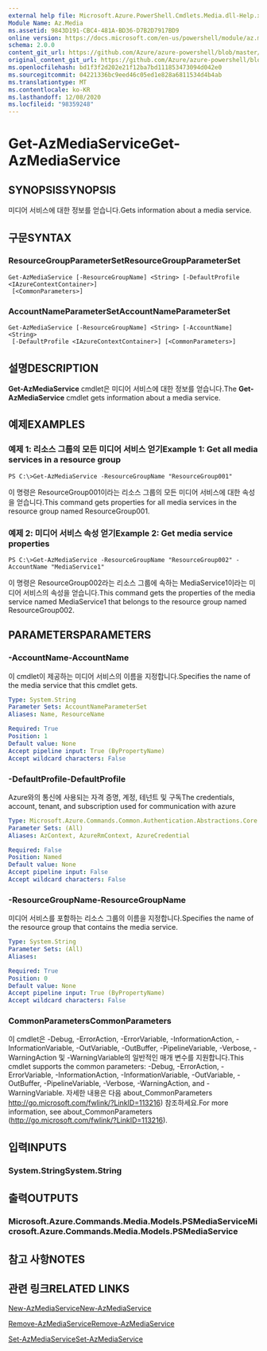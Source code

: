 ```yaml
---
external help file: Microsoft.Azure.PowerShell.Cmdlets.Media.dll-Help.xml
Module Name: Az.Media
ms.assetid: 9843D191-CBC4-481A-BD36-D7B2D7917BD9
online version: https://docs.microsoft.com/en-us/powershell/module/az.media/get-azmediaservice
schema: 2.0.0
content_git_url: https://github.com/Azure/azure-powershell/blob/master/src/Media/Media/help/Get-AzMediaService.md
original_content_git_url: https://github.com/Azure/azure-powershell/blob/master/src/Media/Media/help/Get-AzMediaService.md
ms.openlocfilehash: bd1f3f2d202e21f12ba7bd111853473094d042e0
ms.sourcegitcommit: 04221336bc9eed46c05ed1e828a6811534d4b4ab
ms.translationtype: MT
ms.contentlocale: ko-KR
ms.lasthandoff: 12/08/2020
ms.locfileid: "98359248"
---
```

# <span data-ttu-id="ea41e-101">Get-AzMediaService</span><span class="sxs-lookup"><span data-stu-id="ea41e-101">Get-AzMediaService</span></span>

## <span data-ttu-id="ea41e-102">SYNOPSIS</span><span class="sxs-lookup"><span data-stu-id="ea41e-102">SYNOPSIS</span></span>
<span data-ttu-id="ea41e-103">미디어 서비스에 대한 정보를 얻습니다.</span><span class="sxs-lookup"><span data-stu-id="ea41e-103">Gets information about a media service.</span></span>

## <span data-ttu-id="ea41e-104">구문</span><span class="sxs-lookup"><span data-stu-id="ea41e-104">SYNTAX</span></span>

### <span data-ttu-id="ea41e-105">ResourceGroupParameterSet</span><span class="sxs-lookup"><span data-stu-id="ea41e-105">ResourceGroupParameterSet</span></span>
```
Get-AzMediaService [-ResourceGroupName] <String> [-DefaultProfile <IAzureContextContainer>]
 [<CommonParameters>]
```

### <span data-ttu-id="ea41e-106">AccountNameParameterSet</span><span class="sxs-lookup"><span data-stu-id="ea41e-106">AccountNameParameterSet</span></span>
```
Get-AzMediaService [-ResourceGroupName] <String> [-AccountName] <String>
 [-DefaultProfile <IAzureContextContainer>] [<CommonParameters>]
```

## <span data-ttu-id="ea41e-107">설명</span><span class="sxs-lookup"><span data-stu-id="ea41e-107">DESCRIPTION</span></span>
<span data-ttu-id="ea41e-108">**Get-AzMediaService** cmdlet은 미디어 서비스에 대한 정보를 얻습니다.</span><span class="sxs-lookup"><span data-stu-id="ea41e-108">The **Get-AzMediaService** cmdlet gets information about a media service.</span></span>

## <span data-ttu-id="ea41e-109">예제</span><span class="sxs-lookup"><span data-stu-id="ea41e-109">EXAMPLES</span></span>

### <span data-ttu-id="ea41e-110">예제 1: 리소스 그룹의 모든 미디어 서비스 얻기</span><span class="sxs-lookup"><span data-stu-id="ea41e-110">Example 1: Get all media services in a resource group</span></span>
```
PS C:\>Get-AzMediaService -ResourceGroupName "ResourceGroup001"
```

<span data-ttu-id="ea41e-111">이 명령은 ResourceGroup001이라는 리소스 그룹의 모든 미디어 서비스에 대한 속성을 얻습니다.</span><span class="sxs-lookup"><span data-stu-id="ea41e-111">This command gets properties for all media services in the resource group named ResourceGroup001.</span></span>

### <span data-ttu-id="ea41e-112">예제 2: 미디어 서비스 속성 얻기</span><span class="sxs-lookup"><span data-stu-id="ea41e-112">Example 2: Get media service properties</span></span>
```
PS C:\>Get-AzMediaService -ResourceGroupName "ResourceGroup002" -AccountName "MediaService1"
```

<span data-ttu-id="ea41e-113">이 명령은 ResourceGroup002라는 리소스 그룹에 속하는 MediaService1이라는 미디어 서비스의 속성을 얻습니다.</span><span class="sxs-lookup"><span data-stu-id="ea41e-113">This command gets the properties of the media service named MediaService1 that belongs to the resource group named ResourceGroup002.</span></span>

## <span data-ttu-id="ea41e-114">PARAMETERS</span><span class="sxs-lookup"><span data-stu-id="ea41e-114">PARAMETERS</span></span>

### <span data-ttu-id="ea41e-115">-AccountName</span><span class="sxs-lookup"><span data-stu-id="ea41e-115">-AccountName</span></span>
<span data-ttu-id="ea41e-116">이 cmdlet이 제공하는 미디어 서비스의 이름을 지정합니다.</span><span class="sxs-lookup"><span data-stu-id="ea41e-116">Specifies the name of the media service that this cmdlet gets.</span></span>

```yaml
Type: System.String
Parameter Sets: AccountNameParameterSet
Aliases: Name, ResourceName

Required: True
Position: 1
Default value: None
Accept pipeline input: True (ByPropertyName)
Accept wildcard characters: False
```

### <span data-ttu-id="ea41e-117">-DefaultProfile</span><span class="sxs-lookup"><span data-stu-id="ea41e-117">-DefaultProfile</span></span>
<span data-ttu-id="ea41e-118">Azure와의 통신에 사용되는 자격 증명, 계정, 테넌트 및 구독</span><span class="sxs-lookup"><span data-stu-id="ea41e-118">The credentials, account, tenant, and subscription used for communication with azure</span></span>

```yaml
Type: Microsoft.Azure.Commands.Common.Authentication.Abstractions.Core.IAzureContextContainer
Parameter Sets: (All)
Aliases: AzContext, AzureRmContext, AzureCredential

Required: False
Position: Named
Default value: None
Accept pipeline input: False
Accept wildcard characters: False
```

### <span data-ttu-id="ea41e-119">-ResourceGroupName</span><span class="sxs-lookup"><span data-stu-id="ea41e-119">-ResourceGroupName</span></span>
<span data-ttu-id="ea41e-120">미디어 서비스를 포함하는 리소스 그룹의 이름을 지정합니다.</span><span class="sxs-lookup"><span data-stu-id="ea41e-120">Specifies the name of the resource group that contains the media service.</span></span>

```yaml
Type: System.String
Parameter Sets: (All)
Aliases:

Required: True
Position: 0
Default value: None
Accept pipeline input: True (ByPropertyName)
Accept wildcard characters: False
```

### <span data-ttu-id="ea41e-121">CommonParameters</span><span class="sxs-lookup"><span data-stu-id="ea41e-121">CommonParameters</span></span>
<span data-ttu-id="ea41e-122">이 cmdlet은 -Debug, -ErrorAction, -ErrorVariable, -InformationAction, -InformationVariable, -OutVariable, -OutBuffer, -PipelineVariable, -Verbose, -WarningAction 및 -WarningVariable의 일반적인 매개 변수를 지원합니다.</span><span class="sxs-lookup"><span data-stu-id="ea41e-122">This cmdlet supports the common parameters: -Debug, -ErrorAction, -ErrorVariable, -InformationAction, -InformationVariable, -OutVariable, -OutBuffer, -PipelineVariable, -Verbose, -WarningAction, and -WarningVariable.</span></span> <span data-ttu-id="ea41e-123">자세한 내용은 다음 about_CommonParameters http://go.microsoft.com/fwlink/?LinkID=113216) 참조하세요.</span><span class="sxs-lookup"><span data-stu-id="ea41e-123">For more information, see about_CommonParameters (http://go.microsoft.com/fwlink/?LinkID=113216).</span></span>

## <span data-ttu-id="ea41e-124">입력</span><span class="sxs-lookup"><span data-stu-id="ea41e-124">INPUTS</span></span>

### <span data-ttu-id="ea41e-125">System.String</span><span class="sxs-lookup"><span data-stu-id="ea41e-125">System.String</span></span>

## <span data-ttu-id="ea41e-126">출력</span><span class="sxs-lookup"><span data-stu-id="ea41e-126">OUTPUTS</span></span>

### <span data-ttu-id="ea41e-127">Microsoft.Azure.Commands.Media.Models.PSMediaService</span><span class="sxs-lookup"><span data-stu-id="ea41e-127">Microsoft.Azure.Commands.Media.Models.PSMediaService</span></span>

## <span data-ttu-id="ea41e-128">참고 사항</span><span class="sxs-lookup"><span data-stu-id="ea41e-128">NOTES</span></span>

## <span data-ttu-id="ea41e-129">관련 링크</span><span class="sxs-lookup"><span data-stu-id="ea41e-129">RELATED LINKS</span></span>

[<span data-ttu-id="ea41e-130">New-AzMediaService</span><span class="sxs-lookup"><span data-stu-id="ea41e-130">New-AzMediaService</span></span>](./New-AzMediaService.md)

[<span data-ttu-id="ea41e-131">Remove-AzMediaService</span><span class="sxs-lookup"><span data-stu-id="ea41e-131">Remove-AzMediaService</span></span>](./Remove-AzMediaService.md)

[<span data-ttu-id="ea41e-132">Set-AzMediaService</span><span class="sxs-lookup"><span data-stu-id="ea41e-132">Set-AzMediaService</span></span>](./Set-AzMediaService.md)


